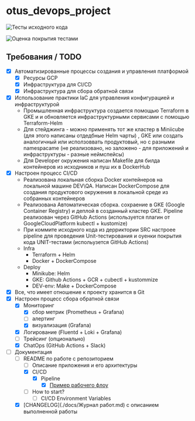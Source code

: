 # otus_devops_project
![Тесты исходного кода](https://github.com/vasiliev-alexey/otus_devops_project/workflows/%D0%A2%D0%B5%D1%81%D1%82%D1%8B%20%D0%B8%D1%81%D1%85%D0%BE%D0%B4%D0%BD%D0%BE%D0%B3%D0%BE%20%D0%BA%D0%BE%D0%B4%D0%B0/badge.svg?event=push)

![Оценка покрытия тестами](https://github.com/vasiliev-alexey/otus_devops_project/workflows/%D0%9E%D1%86%D0%B5%D0%BD%D0%BA%D0%B0%20%D0%BF%D0%BE%D0%BA%D1%80%D1%8B%D1%82%D0%B8%D1%8F%20%D1%82%D0%B5%D1%81%D1%82%D0%B0%D0%BC%D0%B8/badge.svg)



## Требования / TODO
 - [x] Автоматизированные процессы создания и управления платформой  
      - [x] Ресурсы GCP  
      - [x] Инфраструктура для CI/CD  
      - [x] Инфраструктура для сбора обратной связи  
 - [x] Использование практики IaC для управления конфигурацией и инфраструктурой
     - Промышленная инфраструктура создается  помощью Terraform в GKE и  и обновляется инфраструктурными        сервисами с помощью Terraform-Helm
     - Для стейджинга - можно применять тот же кластер в Miniicube (для этого написаны отдедбные Helm чарты) , GKE  или создать аналогичный  или исползоввать продуктовый, но с разными namespacame (не реализовано, но заложено - для приложений и инфраструктуры - разные неймспейсы)
      -  Для Developer  окружения написан Makefile для билда  контейнеров  из исходников и пуш их в DockerHub
 - [x] Настроен процесс CI/CD
     -   Реализована локальная сборка Docker контейнеров на  локальной машине DEV\QA. Написан DockerCompose для создания продуктового окружения в локальной среде из собранных контейнеров
     -   Реализована Автоматическая сборка. сохраение в GKE (Google Container Registry) и деплой в созданный кластер GKE. Pipeline  реализован через GitHub Actions (используется  плагин от GoogleCloudPlatform  kubectl + kustomize)  
     -  При коммите исходного кода из  дерриктории SRC  настроее pipeline для проведения Unit-тестирования и оуенки покрытия кода UNIT-тестами (испольузется GitHub Actions)
     -  Infra 
         -  Terraform + Helm
         -  Docker + DockerCompose
     -  Deploy
         -  Minikube: Helm
         -  GKE: Github Actions + GCR + cubectl + kustommize
         -  DEV-env: Make + DockerCompose
 - [x] Все, что имеет отношение к проекту хранится в Git
 - [x] Настроен процесс сбора обратной связи
     - [x] Мониторинг
         - [x] сбор метрик (Prometheus + Grafana)
         - [ ] алертинг
         - [x] визуализация (Grafana)
     - [x] Логирование (Fluentd + Loki + Grafana)
     - [ ] Трейсинг (опционально)
     - [x] ChatOps (GitHub Actions + Slack)
 - [ ] Документация
     - [ ] README по работе с репозиторием
         - [ ] Описание приложения и его архитектуры
         - [x] CI/CD
             - [x] Pipeline
                 - [x] [Пример рабочего флоу](.github/workflows/gke.yml)
         - [ ] How to start?
             - [ ] CI/CD Environment Variables
     - [x]  [CHANGELOG](./docs/Журнал работ.md) с описанием выполненной работы 
